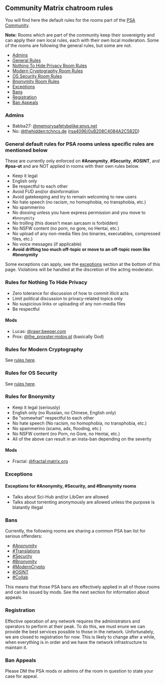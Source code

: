 ## Community Matrix chatroom rules

You will find here the default rules for the rooms part of the [PSA Community](https://matrix.to/#/#privacy-security-anonymity:matrix.org).

**Note:** Rooms which are part of the community keep their sovereignty and can apply their own local rules, each with their own local moderation. Some of the rooms are following the general rules, but some are not.

- [Admins](#admins)
- [General Rules](#general)
- [Nothing To Hide Privacy Room Rules](#nth)
- [Modern Cryptography Room Rules](#moderncrypto)
- [OS Security Room Rules](#ossecurity)
- [Bnonymity Room Rules](#bnonymity)
- [Exceptions](#exceptions)
- [Bans](#bans)
- [Registration](#register)
- [Ban Appeals](#appeals)

### Admins<a name="admins"></a>
- Babba27: [@memorysafetybelike:envs.net](https://matrix.to/#/@memorysafetybelike:envs.net)
- No: [@thehidden:tchncs.de](https://matrix.to/#/@thehidden:tchncs.de) ([rsa4096/0xB208C4084A2C582D](https://keys.openpgp.org/vks/v1/by-fingerprint/D7939998F78BADB518C1B600B208C4084A2C582D))

### General default rules for PSA rooms **unless specific rules are mentioned below**<a name="general"></a>
These are currently only enforced on **#Anonymity**, **#Security**, **#OSINT**, and **#psa-ot** and are NOT applied in rooms with their own rules below.

- Keep it legal
- English only
- Be respectful to each other
- Avoid FUD and/or disinformation
- Avoid gatekeeping and try to remain welcoming to new users
- No hate speech (no racism, no homophobia, no transphobia, etc.)
- No spammerino
- No doxxing unless you have express permission and you move to ```#bnonymity```
- No trolling (this doesn't mean sarcasm is forbidden)
- No NSFW content (no porn, no gore, no Hentai, etc.)
- No upload of any non-media files (no binaries, executables, compressed files, etc.)
- No voice messages (if applicable)
- **Avoid drifting too much off-topic or move to an off-topic room like #bnonymity**

Some exceptions can apply, see the [exceptions](#exceptions) section at the bottom of this page. Violations will be handled at the discretion of the acting moderator.

### Rules for Nothing To Hide Privacy<a name="nth"></a>
- Zero tolerance for discussion of how to commit illicit acts
- Limit political discussion to privacy-related topics only
- No suspicious links or uploading of any non-media files
- Be respectful

#### Mods
- Lucas: [@rawr:beeper.com](https://matrix.to/#/@rawr:beeper.com)
- Prox: [@the_proxster:midov.pl](https://matrix.to/#/@the_proxster:midov.pl) (basically God)

### Rules for Modern Cryptography<a name="moderncrypto"></a>
See [rules here](moderncrypto-rules.html).

### Rules for OS Security<a name="ossecurity"></a>
See [rules here](https://artemislena.eu/coc.html).

### Rules for Bnonymity<a name="bnonymity"></a>
- Keep it legal (seriously)
- English only (no Russian, no Chinese, English only)
- Be "somewhat" respectful to each other
- No hate speech (No racism, no homophobia, no transphobia, etc.)
- No spammerino (scams, ads, flooding, etc.)
- No NSFW content (no Porn, no Gore, no Hentai, etc.)
- All of the above can result in an insta-ban depending on the severity

#### Mods
- Fractal: [@fractal:matrix.org](https://matrix.to/#/@fractal:matrix.org)

### Exceptions<a name="exceptions"></a>

#### Exceptions for #Anonymity, #Security, and #Bnonymity rooms
- Talks about Sci-Hub and/or LibGen are allowed
- Talks about torrenting anonymously are allowed unless the purpose is blatantly illegal

### Bans<a name="bans"></a>
Currently, the following rooms are sharing a common PSA ban list for serious offenders:
- [#Anonymity](https://matrix.to/#/#anonymity:matrix.anonymousplanet.org)
- [#Translations](https://matrix.to/#/#thgtoa-translation:matrix.anonymousplanet.org)
- [#Security](https://matrix.to/#/#security:matrix.anonymousplanet.org)
- [#Bnonymity](https://matrix.to/#/#bnonymity:matrix.anonymousplanet.org)
- [#ModernCrypto](https://matrix.to/#/#moderncrypto:matrix.anonymousplanet.org)
- [#OSINT](https://matrix.to/#/#OSINT:matrix.anonymousplanet.org)
- [#Collab](https://matrix.to/#/#thgtoa-collab:matrix.anonymousplanet.org)

This means that those PSA bans are effectively applied in all of those rooms and can be issued by mods. See the next section for information about appeals.

### Registration<a name="register"></a>

Effective operation of any network requires the administrators and operators to perform at their peak. To do this, we must enure we can provide the best services possible to those in the network. Unfortunately, we are closed to registration for now. This is likely to change after a while, when everything is in order and we have the network infrastructure to maintain it. 

### Ban Appeals<a name="appeals"></a>
Please DM the PSA mods or admins of the room in question to state your case for appeal.
